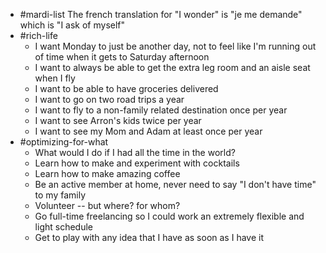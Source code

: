 - #mardi-list The french translation for "I wonder" is "je me demande" which is "I ask of myself"
- #rich-life
	- I want Monday to just be another day, not to feel like I'm running out of time when it gets to Saturday afternoon
	- I want to always be able to get the extra leg room and an aisle seat when I fly
	- I want to be able to have groceries delivered
	- I want to go on two road trips a year
	- I want to fly to a non-family related destination once per year
	- I want to see Arron's kids twice per year
	- I want to see my Mom and Adam at least once per year
- #optimizing-for-what
	- What would I do if I had all the time in the world?
	- Learn how to make and experiment with cocktails
	- Learn how to make amazing coffee
	- Be an active member at home, never need to say "I don't have time" to my family
	- Volunteer -- but where? for whom?
	- Go full-time freelancing so I could work an extremely flexible and light schedule
	- Get to play with any idea that I have as soon as I have it